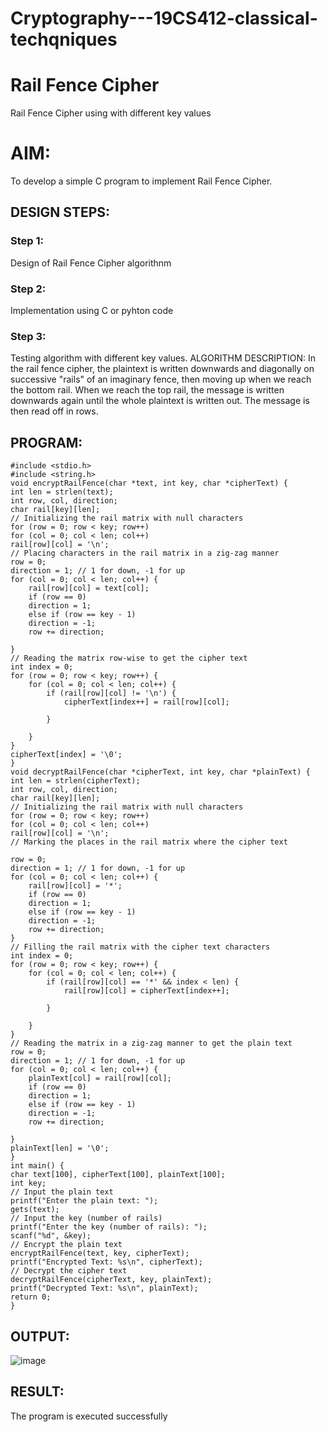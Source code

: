 # Cryptography---19CS412-classical-techqniques
# Rail Fence Cipher
Rail Fence Cipher using with different key values

# AIM:

To develop a simple C program to implement Rail Fence Cipher.

## DESIGN STEPS:

### Step 1:

Design of Rail Fence Cipher algorithnm 

### Step 2:

Implementation using C or pyhton code

### Step 3:

Testing algorithm with different key values. 
ALGORITHM DESCRIPTION:
In the rail fence cipher, the plaintext is written downwards and diagonally on successive "rails" of an imaginary fence, then moving up when we reach the bottom rail. When we reach the top rail, the message is written downwards again until the whole plaintext is written out. The message is then read off in rows.

## PROGRAM:
```
#include <stdio.h>
#include <string.h>
void encryptRailFence(char *text, int key, char *cipherText) {
int len = strlen(text);
int row, col, direction;
char rail[key][len];
// Initializing the rail matrix with null characters
for (row = 0; row < key; row++)
for (col = 0; col < len; col++)
rail[row][col] = '\n';
// Placing characters in the rail matrix in a zig-zag manner
row = 0;
direction = 1; // 1 for down, -1 for up
for (col = 0; col < len; col++) {
    rail[row][col] = text[col];
    if (row == 0)
    direction = 1;
    else if (row == key - 1)
    direction = -1;
    row += direction;
    
}
// Reading the matrix row-wise to get the cipher text
int index = 0;
for (row = 0; row < key; row++) {
    for (col = 0; col < len; col++) {
        if (rail[row][col] != '\n') {
            cipherText[index++] = rail[row][col];
            
        }
        
    }
}
cipherText[index] = '\0';
}
void decryptRailFence(char *cipherText, int key, char *plainText) {
int len = strlen(cipherText);
int row, col, direction;
char rail[key][len];
// Initializing the rail matrix with null characters
for (row = 0; row < key; row++)
for (col = 0; col < len; col++)
rail[row][col] = '\n';
// Marking the places in the rail matrix where the cipher text

row = 0;
direction = 1; // 1 for down, -1 for up
for (col = 0; col < len; col++) {
    rail[row][col] = '*';
    if (row == 0)
    direction = 1;
    else if (row == key - 1)
    direction = -1;
    row += direction;
}
// Filling the rail matrix with the cipher text characters
int index = 0;
for (row = 0; row < key; row++) {
    for (col = 0; col < len; col++) {
        if (rail[row][col] == '*' && index < len) {
            rail[row][col] = cipherText[index++];
            
        }
        
    }
}
// Reading the matrix in a zig-zag manner to get the plain text
row = 0;
direction = 1; // 1 for down, -1 for up
for (col = 0; col < len; col++) {
    plainText[col] = rail[row][col];
    if (row == 0)
    direction = 1;
    else if (row == key - 1)
    direction = -1;
    row += direction;
    
}
plainText[len] = '\0';
}
int main() {
char text[100], cipherText[100], plainText[100];
int key;
// Input the plain text
printf("Enter the plain text: ");
gets(text);
// Input the key (number of rails)
printf("Enter the key (number of rails): ");
scanf("%d", &key);
// Encrypt the plain text
encryptRailFence(text, key, cipherText);
printf("Encrypted Text: %s\n", cipherText);
// Decrypt the cipher text
decryptRailFence(cipherText, key, plainText);
printf("Decrypted Text: %s\n", plainText);
return 0;
}
```

## OUTPUT:

![image](https://github.com/user-attachments/assets/b061a37b-d7d3-4ef8-9a38-3703cf72e76a)


## RESULT:
The program is executed successfully

